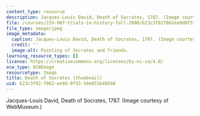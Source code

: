 ```yaml
---
content_type: resource
description: Jacques-Louis David, Death of Socrates, 1787. (Image courtesy of WebMuseum.)
file: /courses/21h-907-trials-in-history-fall-2000/b23c3f82f862ee9d0f5354e651b48568_21h-907f00-th.jpg
file_type: image/jpeg
image_metadata:
  caption: Jacques-Louis David, Death of Socrates, 1787. (Image courtesy of[WebMuseum](http://www.ibiblio.org/wm/).)
  credit: ''
  image-alt: Painting of Socrates and friends.
learning_resource_types: []
license: https://creativecommons.org/licenses/by-nc-sa/4.0/
ocw_type: OCWImage
resourcetype: Image
title: Death of Socrates (thumbnail)
uid: b23c3f82-f862-ee9d-0f53-54e651b48568
---
```

Jacques-Louis David, Death of Socrates, 1787. (Image courtesy of WebMuseum.)